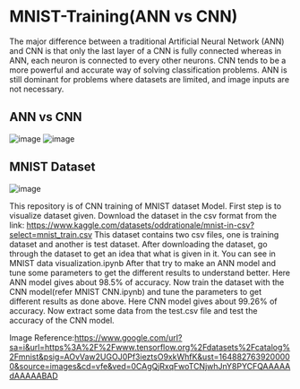 # MNIST-Training(ANN vs CNN)
The major difference between a traditional Artificial Neural Network (ANN) and CNN is that only the last layer of a CNN is fully connected whereas in ANN, each neuron is connected to every other neurons.
CNN tends to be a more powerful and accurate way of solving classification problems. ANN is still dominant for problems where datasets are limited, and image inputs are not necessary.
## ANN vs CNN
![image](https://user-images.githubusercontent.com/90707178/161096903-cfb97b2c-4f9a-4355-82b8-e983e454e898.png)
![image](https://user-images.githubusercontent.com/90707178/161097216-b12a7aca-9dbe-49f7-a61b-ca9313f16f1a.png)




## MNIST Dataset
![image](https://user-images.githubusercontent.com/90707178/161095038-3d76f574-c21a-4b5c-881c-858870508c0f.png)


This repository is of CNN training of MNIST dataset Model.
First step is to visualize dataset given. Download the dataset in the csv format from the link: https://www.kaggle.com/datasets/oddrationale/mnist-in-csv?select=mnist_train.csv
This dataset contains two csv files, one is training dataset and another is test dataset.
After downloading the dataset, go through the dataset to get an idea that what is given in it. You can see in MNIST data visualization.ipynb 
After that try to make an ANN model and tune some parameters to get the different results to understand better.
Here ANN model gives about 98.5% of accuracy.
Now train the dataset with the CNN model(refer MNIST CNN.ipynb) and tune the parameters to get different results as done above.
Here CNN model gives about 99.26% of accuracy.
Now extract some data from the test.csv file and test the accuracy of the CNN model.

Image Reference:https://www.google.com/url?sa=i&url=https%3A%2F%2Fwww.tensorflow.org%2Fdatasets%2Fcatalog%2Fmnist&psig=AOvVaw2UGOJ0Pf3ieztsO9xkWhfK&ust=1648827639200000&source=images&cd=vfe&ved=0CAgQjRxqFwoTCNjwhJnY8PYCFQAAAAAdAAAAABAD

